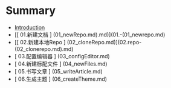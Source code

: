 # Summary

* [Introduction](README.md)
* [\[ 01.新建文档 \] \(01\_newRepo.md\).md\)](01.-(01_newrepo.md)
* [\[ 02.新建本地Repo \] \(02\_cloneRepo.md\)](02.repo-(02_clonerepo.md).md\)
* \[ 03.配置编辑器 \] \(03\_configEditor.md\)
* \[ 04.新建标配文件 \] \(04\_newFiles.md\)
* \[ 05.书写文章 \] \(05\_writeArticle.md\)
* \[ 06.生成主题 \] \(06\_createTheme.md\)



